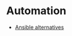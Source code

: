 # Automation

- [Ansible alternatives](https://blog.rfox.eu/en/Explorations/Trying_Ansible_alternatives_in_python.html)

